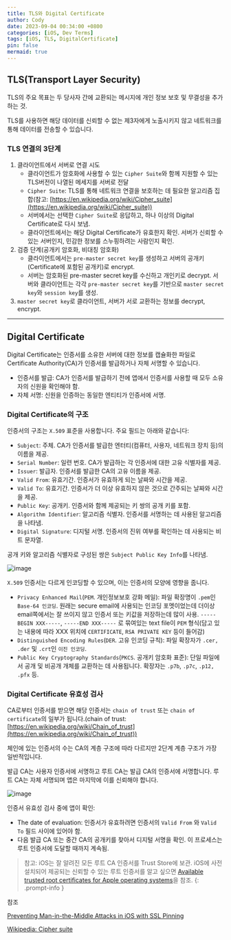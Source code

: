 ```yaml
---
title: TLS와 Digital Certificate
author: Cody
date: 2023-09-04 00:34:00 +0800
categories: [iOS, Dev Terms]
tags: [iOS, TLS, DigitalCertificate]
pin: false
mermaid: true
---
```

## TLS(Transport Layer Security)

TLS의 주요 목표는 두 당사자 간에 교환되는 메시지에 개인 정보 보호 및 무결성을 추가하는 것.

TLS를 사용하면 해당 데이터를 신뢰할 수 없는 제3자에게 노출시키지 않고 네트워크를 통해 데이터를 전송할 수 있습니다.

### TLS 연결의 3단계

1. 클라이언트에서 서버로 연결 시도
    - 클라이언트가 암호화에 사용할 수 있는 `Cipher Suite`와 함께 지원할 수 있는 TLS버전이 나열된 메세지를 서버로 전달
    - `Cipher Suite`: TLS를 통해 네트워크 연결을 보호하는 데 필요한 알고리즘 집합(참고: [https://en.wikipedia.org/wiki/Cipher_suite](https://en.wikipedia.org/wiki/Cipher_suite))
    - 서버에서는 선택한 `Cipher Suite`로 응답하고, 하나 이상의 Digital Certificate로 다시 보냄.
    - 클라이언트에서는 해당 Digital Certificate가 유효한지 확인. 서버가 신뢰할 수 있는 서버인지, 민감한 정보를 스누핑하려는 사람인지 확인.
2. 검증 단계(공개키 암호화, 비대칭 암호화)
    - 클라이언트에서는 `pre-master secret key`를 생성하고 서버의 공개키(Certificate에 포함된 공개키)로 encrypt.
    - 서버는 암호화된 pre-master secret key를 수신하고 개인키로 decrypt. 서버와 클라이언트는 각각 `pre-master secret key`를 기반으로 `master secret key`와 `session key`를 생성.
3. `master secret key`로 클라이언트, 서버가 서로 교환하는 정보를 decrypt, encrypt.

---

## Digital Certificate

Digital Certificate는 인증서를 소유한 서버에 대한 정보를 캡슐화한 파일로 Certificate Authority(CA)가 인증서를 발급하거나 자체 서명할 수 있습니다.

- 인증서를 발급: CA가 인증서를 발급하기 전에 앱에서 인증서를 사용할 때 모두 소유자의 신원을 확인해야 함.
- 자체 서명: 신원을 인증하는 동일한 엔티티가 인증서에 서명.

### Digital Certificate의 구조

인증서의 구조는 `X.509` 표준을 사용합니다. 주요 필드는 아래와 같습니다:

- `Subject`: 주체. CA가 인증서를 발급한 엔터티(컴퓨터, 사용자, 네트워크 장치 등)의 이름을 제공.
- `Serial Number`: 일련 번호. CA가 발급하는 각 인증서에 대한 고유 식별자를 제공.
- `Issuer`: 발급자. 인증서를 발급한 CA의 고유 이름을 제공.
- `Valid From`: 유효기간. 인증서가 유효하게 되는 날짜와 시간을 제공.
- `Valid To`: 유효기간. 인증서가 더 이상 유효하지 않은 것으로 간주되는 날짜와 시간을 제공.
- `Public Key`: 공개키. 인증서와 함께 제공되는 키 쌍의 공개 키를 포함.
- `Algorithm Identifier`: 알고리즘 식별자. 인증서를 서명하는 데 사용된 알고리즘을 나타냄.
- `Digital Signature`: 디지털 서명. 인증서의 진위 여부를 확인하는 데 사용되는 비트 문자열.

공개 키와 알고리즘 식별자로 구성된 쌍은 `Subject Public Key Info`를 나타냄.

![image](https://github.com/redxoul/redxoul.github.io/assets/9062513/2a5efc3e-5300-45d0-8e69-a66ac01445b9)

`X.509` 인증서는 다르게 인코딩할 수 있으며, 이는 인증서의 모양에 영향을 줍니다.

- `Privacy Enhanced Mail`(`PEM`. 개인정보보호 강화 메일): 파일 확장명이 `.pem`인 `Base-64 인코딩`. 원래는 secure email에 사용되는 인코딩 포멧이었는데 더이상 email쪽에서는 잘 쓰이지 않고 인증서 또는 키값을 저장하는데 많이 사용. `-----BEGIN XXX-----`, `-----END XXX-----` 로 묶여있는 text file이 `PEM` 형식(담고 있는 내용에 따라 XXX 위치에 `CERTIFICATE`, `RSA PRIVATE KEY` 등이 들어감)
- `Distinguished Encoding Rules`(`DER`. 고유 인코딩 규칙): 파일 확장자가 `.cer,` `.der` 및 `.crt`인 `이진 인코딩`.
- `Public Key Cryptography Standards`(`PKCS`. 공개키 암호화 표준): 단일 파일에서 공개 및 비공개 개체를 교환하는 데 사용됩니다. 확장자는 `.p7b`, `.p7c`, `.p12,` `.pfx` 등.

### Digital Certificate 유효성 검사

CA로부터 인증서를 받으면 해당 인증서는 `chain of trust` 또는 `chain of certificate`의 일부가 됩니다.(chain of trust: [https://en.wikipedia.org/wiki/Chain_of_trust](https://en.wikipedia.org/wiki/Chain_of_trust))

체인에 있는 인증서의 수는 CA의 계층 구조에 따라 다르지만 2단계 계층 구조가 가장 일반적입니다.

발급 CA는 사용자 인증서에 서명하고 루트 CA는 발급 CA의 인증서에 서명합니다. 루트 CA는 자체 서명되며 앱은 마지막에 이를 신뢰해야 합니다.

![image](https://github.com/redxoul/redxoul.github.io/assets/9062513/0ece2ace-16df-4244-a5d3-3fd05f24ac96)


인증서 유효성 검사 중에 앱이 확인:

- The date of evaluation: 인증서가 유효하려면 인증서의 `Valid From` 와 `Valid To` 필드 사이에 있어야 함.
- 다음 발급 CA 또는 중간 CA의 공개키를 찾아서 디지털 서명을 확인. 이 프로세스는 루트 인증서에 도달할 때까지 계속됨.

> 참고: iOS는 잘 알려진 모든 루트 CA 인증서를 Trust Store에 보관. iOS에 사전 설치되어 제공되는 신뢰할 수 있는 루트 인증서를 알고 싶으면 [Available trusted root certificates for Apple operating systems](https://support.apple.com/en-us/HT209143)을 참조.
{: .prompt-info }

참조

[Preventing Man-in-the-Middle Attacks in iOS with SSL Pinning](https://www.kodeco.com/1484288-preventing-man-in-the-middle-attacks-in-ios-with-ssl-pinning)

[Wikipedia: Cipher suite](https://en.wikipedia.org/wiki/Cipher_suite)